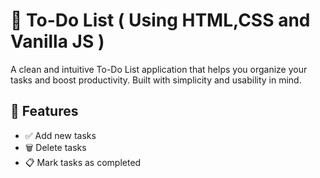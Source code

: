 # 📝 To-Do List ( Using HTML,CSS and Vanilla JS )
A clean and intuitive To-Do List application that helps you organize your tasks and boost productivity. Built with simplicity and usability in mind.

## 🚀 Features

- ✅ Add new tasks
- 🗑️ Delete tasks
- 📋 Mark tasks as completed
  


